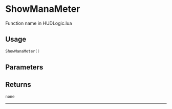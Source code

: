 # ShowManaMeter
Function name in HUDLogic.lua
## Usage
```lua
ShowManaMeter()
```
## Parameters

## Returns
`none`

---
